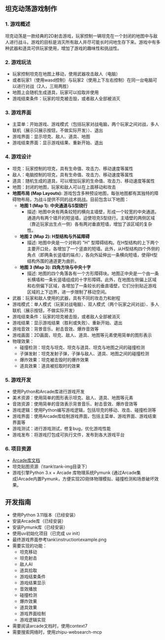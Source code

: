## 坦克动荡游戏制作

### 1. 游戏概述

坦克动荡是一款经典的2D射击游戏，玩家控制一辆坦克在一个封闭的地图中与敌人进行战斗。游戏的目标是消灭所有敌人并尽可能长时间地生存下来。游戏中有多种武器和道具可供玩家使用，增加了游戏的趣味性和挑战性。

### 2. 游戏玩法

- 玩家控制坦克在地图上移动，使用武器攻击敌人（电脑）
- 或者玩家1（使用wasd控制）与玩家2（使用上下左右控制）在同一台电脑可以进行对战（2人，三局两胜）
- 地图上会随机生成道具，玩家可以拾取并使用
- 游戏结束条件：玩家的坦克被击毁，或者敌人全部被消灭

### 3. 游戏界面

- 主菜单：开始游戏、游戏模式（包括玩家对战电脑，两个玩家之间对战，多人联机（展示只展示按钮，不做实际开发））、退出
- 游戏界面：显示坦克、敌人、道具、地图
- 游戏结束界面：显示游戏结果、重新开始、退出

### 4. 游戏设计
- 坦克：玩家控制的坦克，具有生命值、攻击力、移动速度等属性
- 敌人：电脑控制的坦克，具有生命值、攻击力、移动速度等属性
- 道具：随机生成的道具，可以增加玩家的生命值、攻击力、移动速度等属性
- 地图：封闭的地图，玩家和敌人可以在上面移动和攻击
- **地图布局 (Map Layouts):** 游戏包含多种预设地图，每张地图都有其独特的障碍物布局，为战斗提供不同的战术挑战。目前包含以下地图：
    - **地图 1 (Map 1): 中央通道与S型绕行**
        - 描述: 地图中央有两条较短的横向主墙壁，形成一个较宽的中央通道。通道内有两个错开的短竖墙，迫使坦克S型绕行。主墙壁的两侧区域（靠近玩家出生点一侧）各有两对垂直短墙，增加了该区域的复杂性。
    - **地图 2 (Map 2): H型结构与外延障碍**
        - 描述: 地图中央是一个对称的 "H" 型障碍结构。在H型结构的上下两个主要开口处，各增加了一个竖直的短墙。此外，从H型结构四个外侧的角点（即两条长竖墙的端点），各向外延伸出一条横向短墙，使得H型结构外围的通道更为曲折。
    - **地图 3 (Map 3): 四角方块与中央十字**
        - 描述: 地图的四个角落各有一个方形障碍块。地图正中央是一个由一条长横墙和一条长竖墙组成的十字形障碍。此外，在地图左侧偏上区域和右侧偏下区域，各增加了一条较长的垂直墙壁，它们分别贴近游戏区域的上下边界，进一步限制了移动空间。
- 武器：玩家和敌人使用的武器，具有不同的攻击力和射程
- 游戏模式：单人模式（玩家对战电脑）、双人模式（两个玩家之间对战）、多人联机（展示按钮，不做实际开发）
- 游戏结束条件：玩家的坦克被击毁，或者敌人全部被消灭
- 游戏结果：显示游戏结果（胜利或失败）、重新开始、退出
- 游戏音效：背景音乐、射击音效、爆炸音效等
- 游戏画面：2D画面，坦克、敌人、道具、地图等元素使用简单的图形表示
- 物理效果：
  - 碰撞检测：坦克与坦克、坦克与道具、坦克与地图之间的碰撞检测
  - 子弹发射：坦克发射子弹，子弹与敌人、道具、地图之间的碰撞检测
  - 爆炸效果：坦克被击毁时的爆炸效果
  - 道具效果：道具被拾取时的效果

### 5. 游戏开发
- 使用Python和Arcade库进行游戏开发
- 美术资源：使用简单的图形表示坦克、敌人、道具、地图等元素
- 音效资源：使用简单的音效表示背景音乐、射击音效、爆炸音效等
- 游戏逻辑：使用Python编写游戏逻辑，包括坦克的移动、攻击、碰撞检测等
- 游戏界面：使用Arcade库绘制游戏界面，包括主菜单、游戏界面、游戏结束界面等
- 游戏测试：进行游戏测试，修复bug，优化游戏性能
- 游戏发布：将游戏打包成可执行文件，发布到各大游戏平台

### 6. 项目资源

- [Arcade库文档](https://api.arcade.academy/en/latest/)
- 坦克贴图资源（\tank\tank-img目录下）
- 游戏引擎Python 3.x + Arcade 库物理系统Pymunk (通过Arcade集成)Arcade内置Pymunk，方便实现2D刚体物理模拟、碰撞检测和场景破坏效果。

## 开发指南

- 使用Python 3.11版本（已经安装）
- 安装Arcade库（已经安装）
- 安装Pymunk库（已经安装）
- 使用uv初始化项目（已完成 uv init）
- 最终游戏界面参考tank\instruction\example.png
- 需要实现的功能：
  - 坦克移动
  - 坦克射击
  - 敌人AI
  - 道具拾取
  - 游戏结束条件
  - 游戏结果显示
  - 音效播放
  - 碰撞检测
  - 爆炸效果
  - 道具效果
  - 游戏界面绘制
  - 游戏逻辑实现
- 需要阅读arcade文档时，使用context7
- 需要搜索网络时，使用zhipu-websearch-mcp
